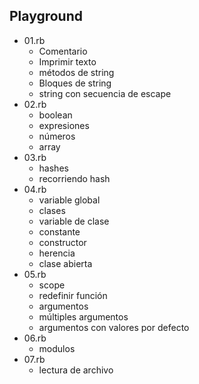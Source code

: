 ## Playground 

- 01.rb
    - Comentario
    - Imprimir texto
    - métodos de string
    - Bloques de string
    - string con secuencia de escape
- 02.rb 
    - boolean
    - expresiones
    - números
    - array
- 03.rb 
    - hashes
    - recorriendo hash
- 04.rb
    - variable global 
    - clases
    - variable de clase
    - constante
    - constructor
    - herencia
    - clase abierta
- 05.rb
    - scope
    - redefinir función
    - argumentos
    - múltiples argumentos
    - argumentos con valores por defecto
- 06.rb 
    - modulos
- 07.rb 
    - lectura de archivo